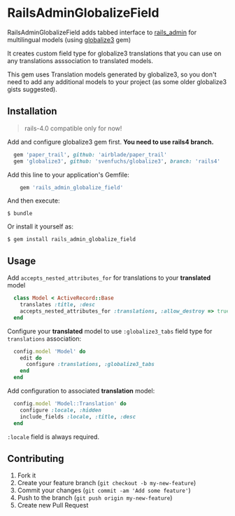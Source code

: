 # RailsAdminGlobalizeField

  RailsAdminGlobalizeField adds tabbed interface to [rails_admin](https://github.com/sferik/rails_admin) for multilingual models (using [globalize3](https://github.com/svenfuchs/globalize3) gem)

  It creates custom field type for globalize3 translations that you can use on any translations asssociation to translated models.

  This gem uses Translation models generated by globalize3, so you don't need to add any additional models to your project (as some older globalize3 gists suggested).

## Installation

> rails-4.0 compatible only for now!

Add and configure globalize3 gem first. **You need to use rails4 branch.**
``` ruby
  gem 'paper_trail', github: 'airblade/paper_trail'
  gem 'globalize3', github: 'svenfuchs/globalize3', branch: 'rails4'
```


Add this line to your application's Gemfile:
``` ruby
    gem 'rails_admin_globalize_field'
```

And then execute:

    $ bundle

Or install it yourself as:

    $ gem install rails_admin_globalize_field

## Usage

Add `accepts_nested_attributes_for` for translations to your **translated** model
``` ruby
  class Model < ActiveRecord::Base
    translates :title, :desc
    accepts_nested_attributes_for :translations, :allow_destroy => true
  end
```

Configure your **translated** model to use `:globalize3_tabs` field type for `translations` association:
``` ruby
  config.model 'Model' do
    edit do
      configure :translations, :globalize3_tabs
    end
  end
```

Add configuration to associated **translation** model:
``` ruby
  config.model 'Model::Translation' do
    configure :locale, :hidden
    include_fields :locale, :title, :desc
  end
```
`:locale` field is always required.



## Contributing

1. Fork it
2. Create your feature branch (`git checkout -b my-new-feature`)
3. Commit your changes (`git commit -am 'Add some feature'`)
4. Push to the branch (`git push origin my-new-feature`)
5. Create new Pull Request

